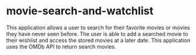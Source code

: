# movie-search-and-watchlist
This application allows a user to search for their favorite movies or movies they have never seen before. The user is able to add a searched movie to their wishlist and access the stored movies at a later date. This application uses the OMDb API to return search movies. 
